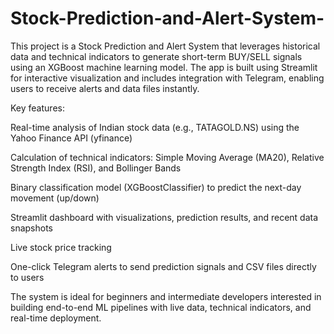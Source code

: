 # Stock-Prediction-and-Alert-System-
This project is a Stock Prediction and Alert System that leverages historical data and technical indicators to generate short-term BUY/SELL signals using an XGBoost machine learning model. The app is built using Streamlit for interactive visualization and includes integration with Telegram, enabling users to receive alerts and data files instantly.

Key features:

Real-time analysis of Indian stock data (e.g., TATAGOLD.NS) using the Yahoo Finance API (yfinance)

Calculation of technical indicators: Simple Moving Average (MA20), Relative Strength Index (RSI), and Bollinger Bands

Binary classification model (XGBoostClassifier) to predict the next-day movement (up/down)

Streamlit dashboard with visualizations, prediction results, and recent data snapshots

Live stock price tracking

One-click Telegram alerts to send prediction signals and CSV files directly to users

The system is ideal for beginners and intermediate developers interested in building end-to-end ML pipelines with live data, technical indicators, and real-time deployment.
